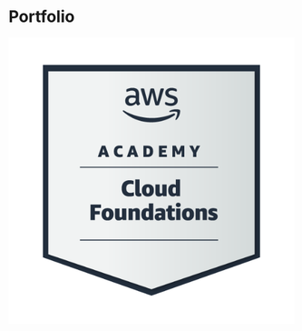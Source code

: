 # Portfolio
![image Image](https://github.com/Rishitech786/Portfolio/blob/4db77ffe3a1e271a74324571ba986afa18014c55/image%20(1).PNG)

